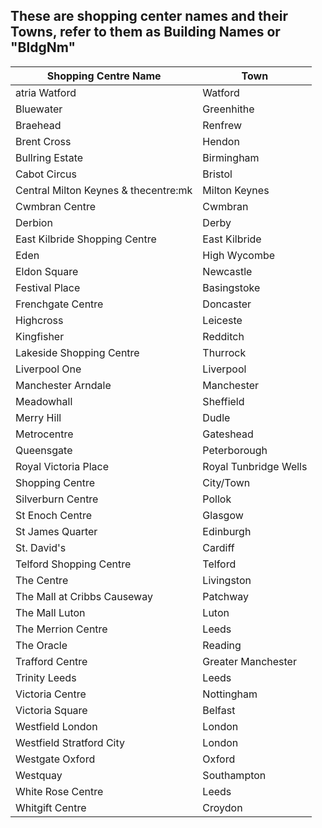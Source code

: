 
## These are shopping center names and their Towns, refer to them as Building Names or "BldgNm"

| Shopping Centre Name | Town |
| ---- | -----| 
| atria Watford | Watford |
| Bluewater | Greenhithe |
| Braehead | Renfrew |
| Brent Cross | Hendon|
| Bullring Estate | Birmingham |
| Cabot Circus | Bristol |
| Central Milton Keynes & thecentre:mk | Milton Keynes  |
| Cwmbran Centre | Cwmbran |
| Derbion | Derby |
| East Kilbride Shopping Centre | East Kilbride |
| Eden | High Wycombe |
| Eldon Square | Newcastle|
| Festival Place | Basingstoke |
| Frenchgate Centre | Doncaster |
| Highcross | Leiceste |
| Kingfisher | Redditch |
| Lakeside Shopping Centre | Thurrock |
| Liverpool One | Liverpool |
| Manchester Arndale | Manchester |
| Meadowhall | Sheffield |
| Merry Hill| Dudle |
| Metrocentre | Gateshead |
| Queensgate | Peterborough |
| Royal Victoria Place | Royal Tunbridge Wells |
| Shopping Centre | City/Town |
| Silverburn Centre | Pollok |
| St Enoch Centre | Glasgow |
| St James Quarter | Edinburgh |
| St. David's | Cardiff |
| Telford Shopping Centre | Telford |
| The Centre | Livingston|
| The Mall at Cribbs Causeway | Patchway |
| The Mall Luton | Luton|
| The Merrion Centre | Leeds  |
| The Oracle | Reading |
| Trafford Centre | Greater Manchester |
| Trinity Leeds | Leeds |
| Victoria Centre | Nottingham |
| Victoria Square | Belfast |
| Westfield London| London |
| Westfield Stratford City | London | 
| Westgate Oxford | Oxford |
| Westquay | Southampton|
| White Rose Centre | Leeds |
| Whitgift Centre | Croydon |


